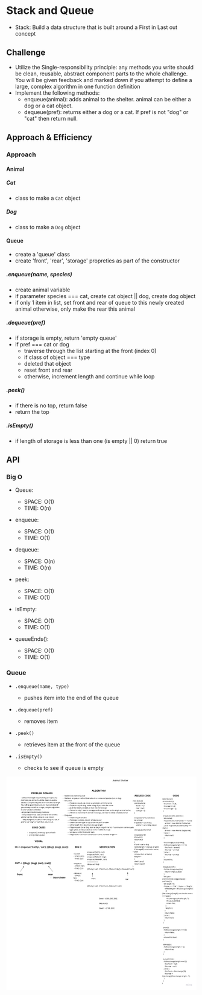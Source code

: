 # Stack and Queue
<!-- Short summary or background information -->
- Stack: Build a data structure that is built around a First in Last out concept

## Challenge
<!-- Description of the challenge -->
- Utilize the Single-responsibility principle: any methods you write should be clean, reusable, abstract component parts to the whole challenge. You will be given feedback and marked down if you attempt to define a large, complex algorithm in one function definition
- Implement the following methods:
  - enqueue(animal): adds animal to the shelter. animal can be either a dog or a cat object.
  - dequeue(pref): returns either a dog or a cat. If pref is not "dog" or "cat" then return null.

## Approach & Efficiency
<!-- What approach did you take? Why? What is the Big O space/time for this approach? -->

### Approach

#### Animal

##### Cat

- class to make a `Cat` object

##### Dog

- class to make a `Dog` object

#### Queue

- create a 'queue' class
- create 'front', 'rear', 'storage' propreties as part of the constructor

##### .enqueue(name, species)

- create animal variable
- if parameter species === cat, create cat object || dog, create dog object
- if only 1 item in list, set front and rear of queue to this newly created animal otherwise, only make the rear this animal

##### .dequeue(pref)

- if storage is empty, return 'empty queue'
- if pref === cat or dog
  - traverse through the list starting at the front (index 0)
  - if class of object === type
  - deleted that object
  - reset front and rear
  - otherwise, increment length and continue while loop

##### .peek()

- if there is no top, return false
- return the top

##### .isEmpty()

- if length of storage is less than one (is empty || 0) return true

## API
<!-- Description of each method publicly available to your Linked List -->

### Big O

- Queue:
  - SPACE: O(1)
  - TIME: O(n)

- enqueue:
  - SPACE: O(1)
  - TIME: O(1)

- dequeue:
  - SPACE: O(n)
  - TIME: O(n)

- peek:
  - SPACE: O(1)
  - TIME: O(1)

- isEmpty:
  - SPACE: O(1)
  - TIME: O(1)

- queueEnds():
  - SPACE: O(1)
  - TIME: O(1)

### Queue

- `.enqueue(name, type)`
  - pushes item into the end of the queue

- `.dequeue(pref)`
  - removes item

- `.peek()`
  - retrieves item at the front of the queue

- `.isEmpty()`
  - checks to see if queue is empty

![WHITEBOARD](./Whiteboard.jpg)